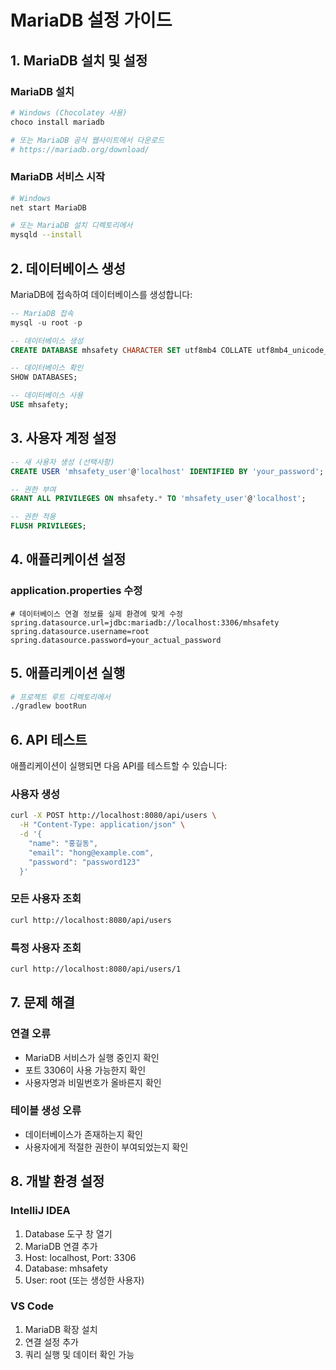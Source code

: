 <!-- @format -->

# MariaDB 설정 가이드

## 1. MariaDB 설치 및 설정

### MariaDB 설치

```bash
# Windows (Chocolatey 사용)
choco install mariadb

# 또는 MariaDB 공식 웹사이트에서 다운로드
# https://mariadb.org/download/
```

### MariaDB 서비스 시작

```bash
# Windows
net start MariaDB

# 또는 MariaDB 설치 디렉토리에서
mysqld --install
```

## 2. 데이터베이스 생성

MariaDB에 접속하여 데이터베이스를 생성합니다:

```sql
-- MariaDB 접속
mysql -u root -p

-- 데이터베이스 생성
CREATE DATABASE mhsafety CHARACTER SET utf8mb4 COLLATE utf8mb4_unicode_ci;

-- 데이터베이스 확인
SHOW DATABASES;

-- 데이터베이스 사용
USE mhsafety;
```

## 3. 사용자 계정 설정

```sql
-- 새 사용자 생성 (선택사항)
CREATE USER 'mhsafety_user'@'localhost' IDENTIFIED BY 'your_password';

-- 권한 부여
GRANT ALL PRIVILEGES ON mhsafety.* TO 'mhsafety_user'@'localhost';

-- 권한 적용
FLUSH PRIVILEGES;
```

## 4. 애플리케이션 설정

### application.properties 수정

```properties
# 데이터베이스 연결 정보를 실제 환경에 맞게 수정
spring.datasource.url=jdbc:mariadb://localhost:3306/mhsafety
spring.datasource.username=root
spring.datasource.password=your_actual_password
```

## 5. 애플리케이션 실행

```bash
# 프로젝트 루트 디렉토리에서
./gradlew bootRun
```

## 6. API 테스트

애플리케이션이 실행되면 다음 API를 테스트할 수 있습니다:

### 사용자 생성

```bash
curl -X POST http://localhost:8080/api/users \
  -H "Content-Type: application/json" \
  -d '{
    "name": "홍길동",
    "email": "hong@example.com",
    "password": "password123"
  }'
```

### 모든 사용자 조회

```bash
curl http://localhost:8080/api/users
```

### 특정 사용자 조회

```bash
curl http://localhost:8080/api/users/1
```

## 7. 문제 해결

### 연결 오류

- MariaDB 서비스가 실행 중인지 확인
- 포트 3306이 사용 가능한지 확인
- 사용자명과 비밀번호가 올바른지 확인

### 테이블 생성 오류

- 데이터베이스가 존재하는지 확인
- 사용자에게 적절한 권한이 부여되었는지 확인

## 8. 개발 환경 설정

### IntelliJ IDEA

1. Database 도구 창 열기
2. MariaDB 연결 추가
3. Host: localhost, Port: 3306
4. Database: mhsafety
5. User: root (또는 생성한 사용자)

### VS Code

1. MariaDB 확장 설치
2. 연결 설정 추가
3. 쿼리 실행 및 데이터 확인 가능
